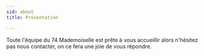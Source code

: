 ```yaml
---
sid: about
title: Présentation

---
```

Toute l'équipe du 74 Mademoiselle est prête à vous accueillir alors n'hésitez pas nous contacter, on ce fera une joie de vous répondre.